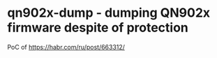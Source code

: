 # qn902x-dump - dumping QN902x firmware despite of protection

PoC of https://habr.com/ru/post/663312/